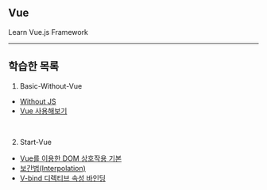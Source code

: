 ## Vue
Learn Vue.js Framework

---

## 학습한 목록


1. Basic-Without-Vue
- [Without JS](https://github.com/spacedustz/Vue/tree/main/1-Basic-Without-Vue/Without-Vue.md)
- [Vue 사용해보기](https://github.com/spacedustz/Vue/tree/main/1-Basic-Without-Vue/Vue-사용해보기.md)

<br>


2. Start-Vue
- [Vue를 이용한 DOM 상호작용 기본](https://github.com/spacedustz/Vue/tree/main/2-Start-Vue/Vue-DOM-상호작용.md)
- [보간법(Interpolation)](https://github.com/spacedustz/Vue/tree/main/2-Start-Vue/interpolation.md)
- [V-bind 디렉티브 속성 바인딩](https://github.com/spacedustz/Vue/tree/main/2-Start-Vue/v-bind.md)
